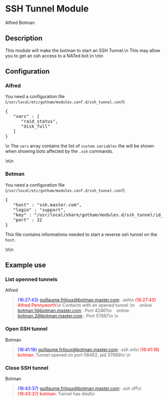 # SSH Tunnel Module

<span class="label label-success">Alfred</span> <span class="label label-primary">Botman</span>

## Description

This module will make the botman to start an SSH Tunnel.\n
This may allow you to get an ssh access to a NATed bot.\n
\n\n

## Configuration

### Alfred

You need a configuration file (`/usr/local/etc/gotham/modules.conf.d/ssh_tunnel.conf`)
<pre>
{
   "vars" : [
      "raid_status",
      "disk_full"
   ]
}
</pre>
\n
The `vars` array contains the list of `custom variables` the will be shown
when showing bots affected by the `.ssh` commands.

\n\n

### Botman

You need a configuration file (`/usr/local/etc/gotham/modules.conf.d/ssh_tunnel.conf`)
<pre>
{
   "host" : "ssh.master.com",
   "login" : "support",
   "key" : "/usr/local/share/gotham/modules.d/ssh_tunnel/id_rsa_support",
   "port" : 22
}
</pre>

This file contains informations needed to start a reverse ssh tunnel
on the `host`.

\n\n

## Example use

### List openned tunnels

<span class="label label-success">Alfred</span>
> <span style="color:blue">(16:27:43) guillaume.friloux@botman.master.com:</span> .ssh\n
> <span style="color:red">(16:27:43) Alfred Pennyworth:</span>\n
> Contacts with an opened tunnel :\n
> &nbsp;&nbsp;&nbsp;online botman.1@botman.master.com  : Port 42461\n
> &nbsp;&nbsp;&nbsp;online botman.2@botman.master.com  : Port 57887\n
\n

### Open SSH tunnel

<span class="label label-primary">Botman</span>
> <span style="color:blue">(16:41:18) guillaume.friloux@botman.master.com:</span> .ssh on\n
> <span style="color:red">(16:41:18) botman:</span> Tunnel opened on port 58462, pid 37669\n
\n

### Close SSH tunnel

<span class="label label-primary">Botman</span>
> <span style="color:blue">(16:43:37) guillaume.friloux@botman.master.com:</span> .ssh off\n
> <span style="color:red">(16:43:37) botman:</span> Tunnel has died\n
